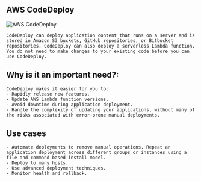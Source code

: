## AWS CodeDeploy

![AWS CodeDeploy](<https://cloudacademy.com/wp-content/uploads/2016/08/kisspng-amazon-web-services-amazon-elastic-compute-cloud-s-aws-codedeploy-logo-svg-vector-amp-png-transpare-5b885205e71aa9.4419486615356605499466.jpg>)
```
CodeDeploy can deploy application content that runs on a server and is stored in Amazon S3 buckets, GitHub repositories, or Bitbucket repositories. CodeDeploy can also deploy a serverless Lambda function. You do not need to make changes to your existing code before you can use CodeDeploy.
```

## Why is it an important need?:
```
CodeDeploy makes it easier for you to:
- Rapidly release new features.
- Update AWS Lambda function versions.
- Avoid downtime during application deployment.
- Handle the complexity of updating your applications, without many of the risks associated with error-prone manual deployments.
```

## Use cases
```
- Automate deployments to remove manual operations. Repeat an application deployment across different groups or instances using a file and command-based install model.
- Deploy to many hosts. 
- Use advanced deployment techniques.
- Monitor health and rollback.
```
